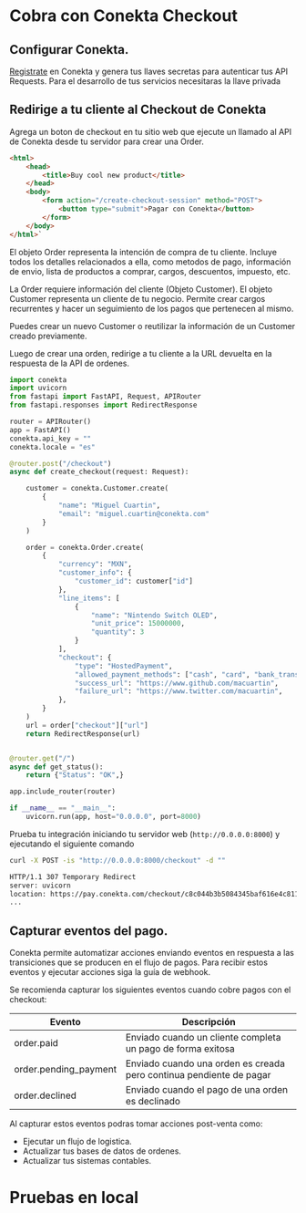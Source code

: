 # Cobra con Conekta Checkout

## Configurar Conekta.
[Registrate](https://panel.conekta.com) en Conekta y genera tus llaves secretas para autenticar tus API Requests. Para el desarrollo de tus servicios necesitaras la llave privada

## Redirige a tu cliente al Checkout de Conekta

Agrega un boton de checkout en tu sitio web que ejecute un llamado al API de Conekta desde tu servidor para crear una Order.

```html
<html>
	<head>
		<title>Buy cool new product</title>
	</head>   
	<body>
		<form action="/create-checkout-session" method="POST">
			<button type="submit">Pagar con Conekta</button>
		</form>   
	</body>
</html>`
```

El objeto Order representa la intención de compra de tu cliente. Incluye todos los detalles relacionados a ella, como metodos de pago, información de envio, lista de productos a comprar, cargos, descuentos, impuesto, etc.

La Order requiere información del cliente (Objeto Customer). El objeto Customer representa un cliente de tu negocio. Permite crear cargos recurrentes y hacer un seguimiento de los pagos que pertenecen al mismo.

Puedes crear un nuevo Customer o reutilizar la información de un Customer creado previamente.

Luego de crear una orden, redirige a tu cliente a la URL devuelta en la respuesta de la API de ordenes.

```python
import conekta
import uvicorn
from fastapi import FastAPI, Request, APIRouter
from fastapi.responses import RedirectResponse

router = APIRouter()
app = FastAPI()
conekta.api_key = ""
conekta.locale = "es"

@router.post("/checkout")
async def create_checkout(request: Request):

    customer = conekta.Customer.create(
        {
            "name": "Miguel Cuartin",
            "email": "miguel.cuartin@conekta.com"
        }
    )

    order = conekta.Order.create(
        {
            "currency": "MXN",
            "customer_info": {
                "customer_id": customer["id"]
            },
            "line_items": [
                {
                    "name": "Nintendo Switch OLED",
                    "unit_price": 15000000,
                    "quantity": 3
                }
            ],
            "checkout": {
                "type": "HostedPayment",
                "allowed_payment_methods": ["cash", "card", "bank_transfer"],
                "success_url": "https://www.github.com/macuartin",
                "failure_url": "https://www.twitter.com/macuartin",
            },
	    }
    )
    url = order["checkout"]["url"]
    return RedirectResponse(url)


@router.get("/")
async def get_status():
    return {"Status": "OK",}

app.include_router(router)

if __name__ == "__main__":
    uvicorn.run(app, host="0.0.0.0", port=8000)
```

Prueba tu integración iniciando tu servidor web (`http://0.0.0.0:8000`) y ejecutando el siguiente comando

```bash
curl -X POST -is "http://0.0.0.0:8000/checkout" -d ""
```

```bash
HTTP/1.1 307 Temporary Redirect
server: uvicorn
location: https://pay.conekta.com/checkout/c8c044b3b5084345baf616e4c811e021
...
```

## Capturar eventos del pago.

Conekta permite automatizar acciones enviando eventos en respuesta a las transiciones que se producen en el flujo de pagos. Para recibir estos eventos y ejecutar acciones siga la guía de webhook.

Se recomienda capturar los siguientes eventos cuando cobre pagos con el checkout:

|Evento|Descripción|
|---|---|
|order.paid |Enviado cuando un cliente completa un pago de forma exitosa|
|order.pending_payment|Enviado cuando una orden es creada pero continua pendiente de pagar|
|order.declined|Enviado cuando el pago de una orden es declinado|

Al capturar estos eventos podras tomar acciones post-venta como:
* Ejecutar un flujo de logistica.
* Actualizar tus bases de datos de ordenes.
* Actualizar tus sistemas contables.

# Pruebas en local